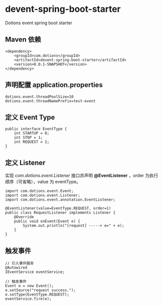 # devent-spring-boot-starter
Dotions event spring boot starter


## Maven 依赖
```
<dependency>
    <groupId>com.dotions</groupId>
    <artifactId>devent-spring-boot-starter</artifactId>
    <version>0.0.1-SNAPSHOT</version>
</dependency>
```

## 声明配置 application.properties 
```
dotions.event.threadPoolSize=10
dotions.event.threadNamePrefix=test-event
```

## 定义 Event Type
```
public interface EventType {
	int STARTUP = 0;
	int STOP = 1;
	int REQUEST = 2;
}
```

## 定义 Listener
实现 *com.dotions.event.Listener* 接口并声明 **@EventListener** ，order 为执行顺序（可省略），value 为 eventType。
```
import com.dotions.event.Event;
import com.dotions.event.Listener;
import com.dotions.event.annotation.EventListener;

@EventListener(value=EventType.REQUEST, order=1)
public class RequestListener implements Listener {
	@Override
	public void onEvent(Event e) {
		System.out.println("[request] -----> e=" + e);
	}
}
```

## 触发事件
```
// 引入事件服务
@Autowired
IEventService eventService;

// 触发事件
Event e = new Event();
e.setSource("request success.");
e.setType(EventType.REQUEST);
eventService.fire(e);
```
